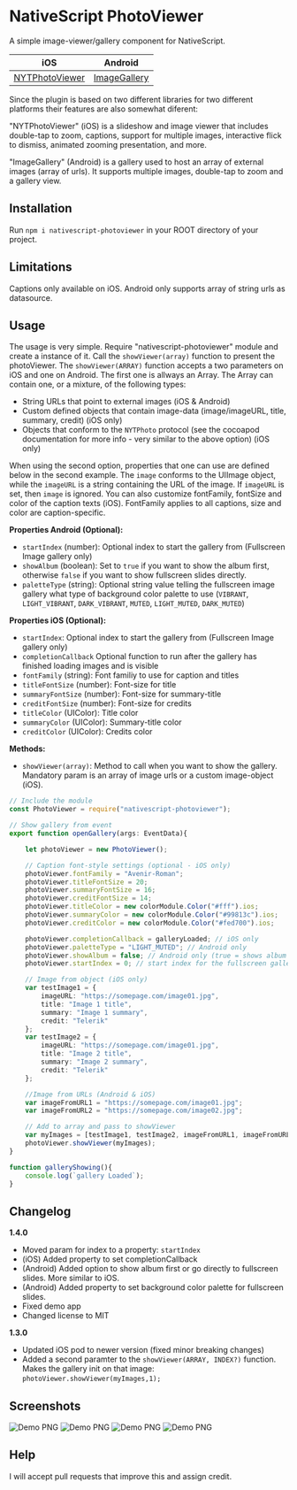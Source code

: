 # NativeScript PhotoViewer
A simple image-viewer/gallery component for NativeScript. 

iOS | Android
--- | --- 
[NYTPhotoViewer](http://cocoadocs.org/docsets/NYTPhotoViewer/1.1.0/index.html) | [ImageGallery](https://github.com/lawloretienne/ImageGallery/)


Since the plugin is based on two different libraries for two different platforms their features are also somewhat diferent:

"NYTPhotoViewer" (iOS) is a slideshow and image viewer that includes double-tap to zoom, captions, support for multiple images, interactive flick to dismiss, animated zooming presentation, and more.

"ImageGallery" (Android) is a gallery used to host an array of external images (array of urls). It supports multiple images, double-tap to zoom and a gallery view. 

## Installation
Run  `npm i nativescript-photoviewer` in your ROOT directory of your project.

## Limitations
Captions only available on iOS. Android only supports array of string urls as datasource. 

## Usage
The usage is very simple. Require "nativescript-photoviewer" module and create a instance of it. Call the `showViewer(array)` function to present the photoViewer. 
The `showViewer(ARRAY)` function accepts a two parameters on iOS and one on Android. The first one is allways an Array. The Array can contain one, or a mixture, of the following types:
- String URLs that point to external images (iOS & Android)
- Custom defined objects that contain image-data (image/imageURL, title, summary, credit) (iOS only)
- Objects that conform to the `NYTPhoto` protocol (see the cocoapod documentation for more info - very similar to the above option) (iOS only)

When using the second option, properties that one can use are defined below in the second example. The `image` conforms to the UIImage object, while the `imageURL` is a string containing the URL of the image. If `imageURL` is set, then `image` is ignored. 
You can also customize fontFamily, fontSize and color of the caption texts (iOS). FontFamily applies to all captions, size and color are caption-specific.  

**Properties Android (Optional):**
- `startIndex` (number): Optional index to start the gallery from (Fullscreen Image gallery only)
- `showAlbum` (boolean): Set to `true` if you want to show the album first, otherwise `false` if you want to show fullscreen slides directly. 
- `paletteType` (string): Optional string value telling the fullscreen image gallery what type of background color palette to use (`VIBRANT`, `LIGHT_VIBRANT`, `DARK_VIBRANT`, `MUTED`, `LIGHT_MUTED`, `DARK_MUTED`)

**Properties iOS (Optional):**
- `startIndex`: Optional index to start the gallery from (Fullscreen Image gallery only)
- `completionCallback` Optional function to run after the gallery has finished loading images and is visible
- `fontFamily` (string): Font familiy to use for caption and titles
- `titleFontSize` (number): Font-size for title
- `summaryFontSize` (number): Font-size for summary-title
- `creditFontSize` (number): Font-size for credits
- `titleColor` (UIColor): Title color
- `summaryColor` (UIColor): Summary-title color
- `creditColor` (UIColor): Credits color

**Methods:**
- `showViewer(array)`: Method to call when you want to show the gallery. Mandatory param is an array of image urls or a custom image-object (iOS).

```typescript
// Include the module
const PhotoViewer = require("nativescript-photoviewer");

// Show gallery from event
export function openGallery(args: EventData){

    let photoViewer = new PhotoViewer();

    // Caption font-style settings (optional - iOS only)
    photoViewer.fontFamily = "Avenir-Roman";
    photoViewer.titleFontSize = 20;
    photoViewer.summaryFontSize = 16;
    photoViewer.creditFontSize = 14;
    photoViewer.titleColor = new colorModule.Color("#fff").ios;
    photoViewer.summaryColor = new colorModule.Color("#99813c").ios;
    photoViewer.creditColor = new colorModule.Color("#fed700").ios;

    photoViewer.completionCallback = galleryLoaded; // iOS only
    photoViewer.paletteType = "LIGHT_MUTED"; // Android only
    photoViewer.showAlbum = false; // Android only (true = shows album first, false = shows fullscreen gallery directly)
    photoViewer.startIndex = 0; // start index for the fullscreen gallery

    // Image from object (iOS only)
    var testImage1 = {
        imageURL: "https://somepage.com/image01.jpg",
        title: "Image 1 title",
        summary: "Image 1 summary",
        credit: "Telerik"
    };
    var testImage2 = {
        imageURL: "https://somepage.com/image01.jpg",
        title: "Image 2 title",
        summary: "Image 2 summary",
        credit: "Telerik"
    };

    //Image from URLs (Android & iOS)
    var imageFromURL1 = "https://somepage.com/image01.jpg";
    var imageFromURL2 = "https://somepage.com/image02.jpg";

    // Add to array and pass to showViewer
    var myImages = [testImage1, testImage2, imageFromURL1, imageFromURL2];
    photoViewer.showViewer(myImages);
}

function galleryShowing(){
    console.log(`gallery Loaded`);
}
```

## Changelog
**1.4.0**
- Moved param for index to a property: `startIndex`
- (iOS) Added property to set completionCallback
- (Android) Added option to show album first or go directly to fullscreen slides. More similar to iOS.
- (Android) Added property to set background color palette for fullscreen slides.
- Fixed demo app
- Changed license to MIT

**1.3.0**
- Updated iOS pod to newer version (fixed minor breaking changes)
- Added a second paramter to the `showViewer(ARRAY, INDEX?)` function. Makes the gallery init on that image: `photoViewer.showViewer(myImages,1);`


## Screenshots
![Demo PNG](ns-nytphoto-1.png) ![Demo PNG](ns-nytphoto-2.png)
![Demo PNG](photoview-android-1.png) ![Demo PNG](photoview-android-2.png)

## Help
I will accept pull requests that improve this and assign credit.
